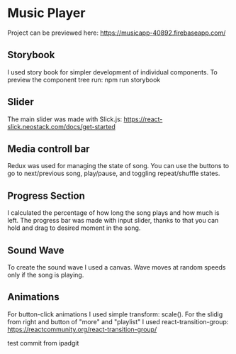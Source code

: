 # Music Player

Project can be previewed here: https://musicapp-40892.firebaseapp.com/

## Storybook

I used story book for simpler development of individual components.
To preview the component tree run: npm run storybook

## Slider

The main slider was made with Slick.js: https://react-slick.neostack.com/docs/get-started

## Media controll bar

Redux was used for managing the state of song. You can use the buttons to go to next/previous song, play/pause, and toggling repeat/shuffle states.

## Progress Section

I calculated the percentage of how long the song plays and how much is left.
The progress bar was made with input slider, thanks to that you can hold and drag to desired moment in the song.

## Sound Wave

To create the sound wave I used a canvas. Wave moves at random speeds only if the song is playing.

## Animations

For button-click animations I used simple transform: scale().
For the slidig from right and button of "more" and "playlist" I used react-transition-group: https://reactcommunity.org/react-transition-group/

test commit from ipadgit 